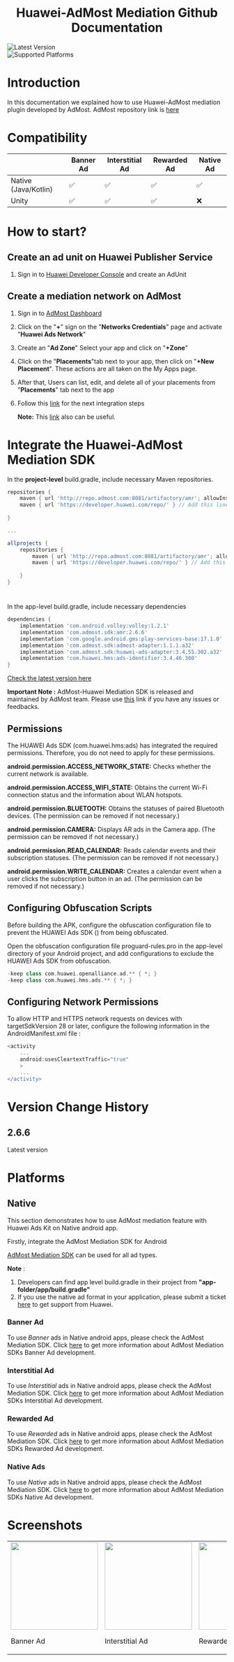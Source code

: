  <h1 align="center">Huawei-AdMost Mediation Github Documentation</h3>
 
 
 ![Latest Version](https://img.shields.io/badge/latestVersion-2.6.6-yellow)
<br>
![Supported Platforms](https://img.shields.io/badge/Supported_Platforms:-Native_Android_-orange)


# Introduction

In this documentation we explained how to use Huawei-AdMost mediation plugin developed by AdMost. 
AdMost repository link is [here](https://github.com/admost/amrandroid)


# Compatibility

|   | Banner Ad | Interstitial Ad | Rewarded Ad | Native Ad |
| --- | --- | --- | --- | --- |
| Native (Java/Kotlin) | ✅ | ✅ | ✅ | ✅ |  ✅ |
| Unity |✅ |✅| ✅ | ❌ | ✅ |



# How to start?

## Create an ad unit on Huawei Publisher Service

1. Sign in to [Huawei Developer Console](https://developer.huawei.com/consumer/en/console) and create an AdUnit

## Create a mediation network on AdMost


1. Sign in to [AdMost Dashboard](https://dashboard.admost.com/Login.aspx)
2. Click on the "**+**" sign on the "**Networks Credentials**" page and activate "**Huawei Ads Network**"
3. Create an "**Ad Zone**" Select your app and click on "**+Zone**" 
4. Click on the "**Placements**"tab next to your app, then click on  "**+New Placement**". These actions are all taken on the My Apps page.
5. After that, Users can list, edit, and delete all of your placements from  "**Placements**" tab next to the app
6. Follow this [link](https://admost.github.io/amrandroid/) for the next integration steps
   <br>



   **Note:** This [link](https://admost.github.io/) also can be useful.
   
   
   
<h1 id="integrate-huawei-sdk">
Integrate the Huawei-AdMost Mediation SDK
</h1>

In the **project-level** build.gradle, include necessary Maven repositories.

```groovy
repositories {
    maven { url 'http://repo.admost.com:8081/artifactory/amr'; allowInsecureProtocol true } // Add this line
    maven { url 'https://developer.huawei.com/repo/' } // Add this line
   
}

...

allprojects {
    repositories {
        maven { url 'http://repo.admost.com:8081/artifactory/amr'; allowInsecureProtocol true } // Add this line
        maven { url 'https://developer.huawei.com/repo/' } // Add this line
        
    }
}
```

<h1 id="app-level">
</h1>
In the app-level build.gradle, include necessary dependencies

```groovy
dependencies {
    implementation 'com.android.volley:volley:1.2.1' 
    implementation 'com.admost.sdk:amr:2.6.6' 
    implementation 'com.google.android.gms:play-services-base:17.1.0' 
    implementation 'com.admost.sdk:admost-adapter:1.1.1.a32' 
    implementation 'com.admost.sdk:huawei-ads-adapter:3.4.55.302.a32' 
    implementation 'com.huawei.hms:ads-identifier:3.4.46.300'
}
```   
 [Check the latest version here](https://admost.github.io/amrandroid/) <br>

**Important Note :** AdMost-Huawei Mediation SDK is released and maintained by AdMost team. Please use [this](https://admost.github.io/amrandroid/) link if you have any issues or feedbacks.



## **Permissions**
The HUAWEI Ads SDK (com.huawei.hms:ads) has integrated the required permissions. Therefore, you do not need to apply for these permissions. <br />

**android.permission.ACCESS_NETWORK_STATE:** Checks whether the current network is available.   <br/>

**android.permission.ACCESS_WIFI_STATE:** Obtains the current Wi-Fi connection status and the information about WLAN hotspots. <br />

**android.permission.BLUETOOTH:** Obtains the statuses of paired Bluetooth devices. (The permission can be removed if not necessary.) <br />

**android.permission.CAMERA:** Displays AR ads in the Camera app. (The permission can be removed if not necessary.) <br />

**android.permission.READ_CALENDAR:** Reads calendar events and their subscription statuses. (The permission can be removed if not necessary.) <br />

**android.permission.WRITE_CALENDAR:** Creates a calendar event when a user clicks the subscription button in an ad. (The permission can be removed if not necessary.) <br />

## **Configuring Obfuscation Scripts**
Before building the APK, configure the obfuscation configuration file to prevent the HUAWEI Ads SDK () from being obfuscated.

Open the obfuscation configuration file proguard-rules.pro in the app-level directory of your Android project, and add configurations to exclude the HUAWEI Ads SDK from obfuscation.

```groovy
-keep class com.huawei.openalliance.ad.** { *; }
-keep class com.huawei.hms.ads.** { *; }
```

## **Configuring Network Permissions**
To allow HTTP and HTTPS network requests on devices with targetSdkVersion 28 or later, configure the following information in the AndroidManifest.xml file :

```groovy
<activity
    ...
    android:usesCleartextTraffic="true"
    >
    ...
</activity>
```



# Version Change History

## 2.6.6
Latest version




# Platforms

## Native

This section demonstrates how to use AdMost mediation feature with Huawei Ads Kit on Native android app.

Firstly, integrate the AdMost Mediation SDK for Android

[AdMost Mediation SDK](https://admost.github.io/amrandroid/) can be used for all ad types.

**Note** : 
1) Developers can find app level build.gradle in their project from __**"app-folder/app/build.gradle"**__
2) If you use the native ad format in your application, please submit a ticket [here](https://developer.huawei.com/consumer/en/support/feedback) to get support from Huawei. 

### **Banner Ad**

To use _Banner_ ads in Native android apps, please check the AdMost Mediation SDK. Click [here](https://admost.github.io/amrandroid/#banner-ads) to get more information about  AdMost Mediation SDKs Banner Ad development.

### **Interstitial Ad**

To use _Interstitial_ ads in Native android apps, please check the AdMost Mediation SDK. Click [here](https://admost.github.io/amrandroid/#interstitial-ads) to get more information about  AdMost Mediation SDKs Interstitial Ad development.

### **Rewarded Ad**

To use _Rewarded_ ads in Native android apps, please check the AdMost Mediation SDK. Click [here](https://admost.github.io/amrandroid/#rewarded-ads) to get more information about  AdMost Mediation SDKs Rewarded Ad development.

### **Native Ads**

To use _Native_ ads in Native android apps, please check the AdMost Mediation SDK. Click [here](https://admost.github.io/amrandroid/#native-ads) to get more information about  AdMost Mediation SDKs Native Ad development.



 
# Screenshots

<table>
<tr>
<td>
<img src="https://user-images.githubusercontent.com/44730864/196098529-83b1a65b-cdc4-48a2-9dbd-7a92108e68d5.jpg" width="200">

Banner Ad
</td>

<td>
<img src="https://user-images.githubusercontent.com/44730864/196098547-bf8373c5-5bf7-4e52-9bd6-2e5d88b544ee.jpg" width="200">

Interstitial Ad
</td>

<td>
<img src="https://user-images.githubusercontent.com/44730864/196098564-36308139-ae12-4a4e-bece-ebf894a17b6f.jpg" width="200">

Rewarded Ad
</td>

<td>
<img src="https://user-images.githubusercontent.com/44730864/196098726-0239cc25-e17a-4f96-b592-c51d77d992ea.jpg" width="200">

Native Ad
</td>
</tr>
</tr>
</table>









